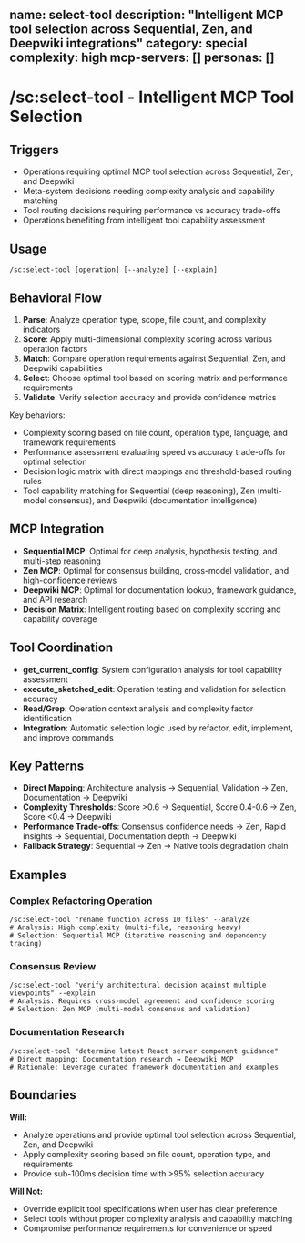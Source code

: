 name: select-tool
description: "Intelligent MCP tool selection across Sequential, Zen, and Deepwiki integrations"
category: special
complexity: high
mcp-servers: []
personas: []
---

# /sc:select-tool - Intelligent MCP Tool Selection

## Triggers
- Operations requiring optimal MCP tool selection across Sequential, Zen, and Deepwiki
- Meta-system decisions needing complexity analysis and capability matching
- Tool routing decisions requiring performance vs accuracy trade-offs
- Operations benefiting from intelligent tool capability assessment

## Usage
```
/sc:select-tool [operation] [--analyze] [--explain]
```

## Behavioral Flow
1. **Parse**: Analyze operation type, scope, file count, and complexity indicators
2. **Score**: Apply multi-dimensional complexity scoring across various operation factors
3. **Match**: Compare operation requirements against Sequential, Zen, and Deepwiki capabilities
4. **Select**: Choose optimal tool based on scoring matrix and performance requirements
5. **Validate**: Verify selection accuracy and provide confidence metrics

Key behaviors:
- Complexity scoring based on file count, operation type, language, and framework requirements
- Performance assessment evaluating speed vs accuracy trade-offs for optimal selection
- Decision logic matrix with direct mappings and threshold-based routing rules
- Tool capability matching for Sequential (deep reasoning), Zen (multi-model consensus),
  and Deepwiki (documentation intelligence)

## MCP Integration
- **Sequential MCP**: Optimal for deep analysis, hypothesis testing, and multi-step reasoning
- **Zen MCP**: Optimal for consensus building, cross-model validation, and high-confidence reviews
- **Deepwiki MCP**: Optimal for documentation lookup, framework guidance, and API research
- **Decision Matrix**: Intelligent routing based on complexity scoring and capability coverage

## Tool Coordination
- **get_current_config**: System configuration analysis for tool capability assessment
- **execute_sketched_edit**: Operation testing and validation for selection accuracy
- **Read/Grep**: Operation context analysis and complexity factor identification
- **Integration**: Automatic selection logic used by refactor, edit, implement, and improve commands

## Key Patterns
- **Direct Mapping**: Architecture analysis → Sequential, Validation → Zen, Documentation → Deepwiki
- **Complexity Thresholds**: Score >0.6 → Sequential, Score 0.4-0.6 → Zen, Score <0.4 → Deepwiki
- **Performance Trade-offs**: Consensus confidence needs → Zen, Rapid insights → Sequential,
  Documentation depth → Deepwiki
- **Fallback Strategy**: Sequential → Zen → Native tools degradation chain

## Examples

### Complex Refactoring Operation
```
/sc:select-tool "rename function across 10 files" --analyze
# Analysis: High complexity (multi-file, reasoning heavy)
# Selection: Sequential MCP (iterative reasoning and dependency tracing)
```

### Consensus Review
```
/sc:select-tool "verify architectural decision against multiple viewpoints" --explain
# Analysis: Requires cross-model agreement and confidence scoring
# Selection: Zen MCP (multi-model consensus and validation)
```

### Documentation Research
```
/sc:select-tool "determine latest React server component guidance"
# Direct mapping: Documentation research → Deepwiki MCP
# Rationale: Leverage curated framework documentation and examples
```

## Boundaries

**Will:**
- Analyze operations and provide optimal tool selection across Sequential, Zen, and Deepwiki
- Apply complexity scoring based on file count, operation type, and requirements
- Provide sub-100ms decision time with >95% selection accuracy

**Will Not:**
- Override explicit tool specifications when user has clear preference
- Select tools without proper complexity analysis and capability matching
- Compromise performance requirements for convenience or speed
